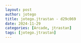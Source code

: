 ```yaml
---
layout: post
author: jotego
title: jotego.jtrastan - d29c069
date: 2024-11-29
categories: [Arcade, jtrastan]
tags: [jotego.jtrastan]
---
```


